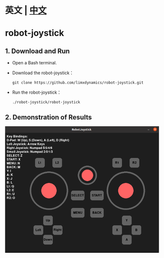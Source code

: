 # 英文 | [中文](README_cn.md)
# robot-joystick

## 1. Download and Run

- Open a Bash terminal.

- Download the robot-joystick：

  ```
  git clone https://github.com/limxdynamics/robot-joystick.git
  ```

- Run the robot-joystick：

  ```
  ./robot-joystick/robot-joystick
  ```

## 2. Demonstration of Results
![](doc/joystick.png)
